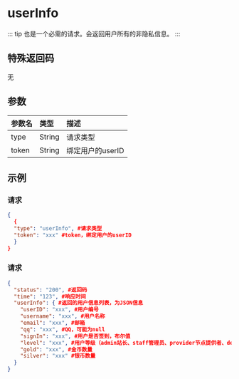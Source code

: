 # userInfo
::: tip
也是一个必需的请求。会返回用户所有的非隐私信息。 
:::

## 特殊返回码 
无

## 参数

| 参数名 |类型|描述|
|:--- |:--- |:--- |
| type | String |请求类型|
| token | String |绑定用户的userID|

## 示例

### 请求
```` json
{
  {
  "type": "userInfo", #请求类型
  "token": "xxx" #token，绑定用户的userID
  }
}
````
### 请求
```` json
{
  "status": "200", #返回码
  "time": "123", #响应时间
  "userInfo": { #返回的用户信息列表，为JSON信息
    "userID": "xxx", #用户编号
    "username": "xxx", #用户名称
    "email": "xxx", #邮箱
    "qq": "xxx", #QQ，可能为null
    "signIn": "xxx", #用户是否签到，布尔值
    "level": "xxx", #用户等级（admin站长、staff管理员、provider节点提供者、default普通用户、banned封禁用户）
    "gold": "xxx", #金币数量
    "silver": "xxx" #银币数量
  }
}
````